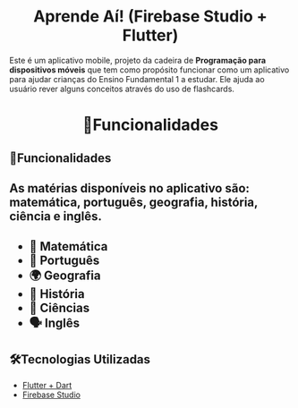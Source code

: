 # <h1 align = "center">Aprende Aí! (Firebase Studio + Flutter)</h1>

Este é um aplicativo mobile, projeto da cadeira de **Programação para dispositivos móveis** que tem como propósito funcionar como um aplicativo para ajudar crianças do Ensino Fundamental 1 a estudar. Ele ajuda ao usuário rever alguns conceitos através do uso de flashcards. 

## <h1 align = "center">🚀Funcionalidades </h1>

## 🚀Funcionalidades

<h2>As matérias disponíveis no aplicativo são: matemática, português, geografia, história, ciência e inglês. <h2>

- 📐 Matemática
- 📖 Português
- 🌍 Geografia
- 🏰 História
- 🔬 Ciências
- 🗣️ Inglês

## 🛠️Tecnologias Utilizadas

- [Flutter + Dart](https://docs.flutter.dev/)
- [Firebase Studio](https://firebase.studio/)


